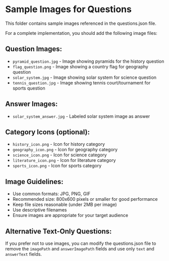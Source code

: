 # Sample Images for Questions

This folder contains sample images referenced in the questions.json file.

For a complete implementation, you should add the following image files:

## Question Images:
- `pyramid_question.jpg` - Image showing pyramids for the history question
- `flag_question.png` - Image showing a country flag for geography question  
- `solar_system.jpg` - Image showing solar system for science question
- `tennis_question.jpg` - Image showing tennis court/tournament for sports question

## Answer Images:
- `solar_system_answer.jpg` - Labeled solar system image as answer

## Category Icons (optional):
- `history_icon.png` - Icon for history category
- `geography_icon.png` - Icon for geography category  
- `science_icon.png` - Icon for science category
- `literature_icon.png` - Icon for literature category
- `sports_icon.png` - Icon for sports category

## Image Guidelines:
- Use common formats: JPG, PNG, GIF
- Recommended size: 800x600 pixels or smaller for good performance
- Keep file sizes reasonable (under 2MB per image)
- Use descriptive filenames
- Ensure images are appropriate for your target audience

## Alternative Text-Only Questions:
If you prefer not to use images, you can modify the questions.json file to remove the `imagePath` and `answerImagePath` fields and use only `text` and `answerText` fields.
